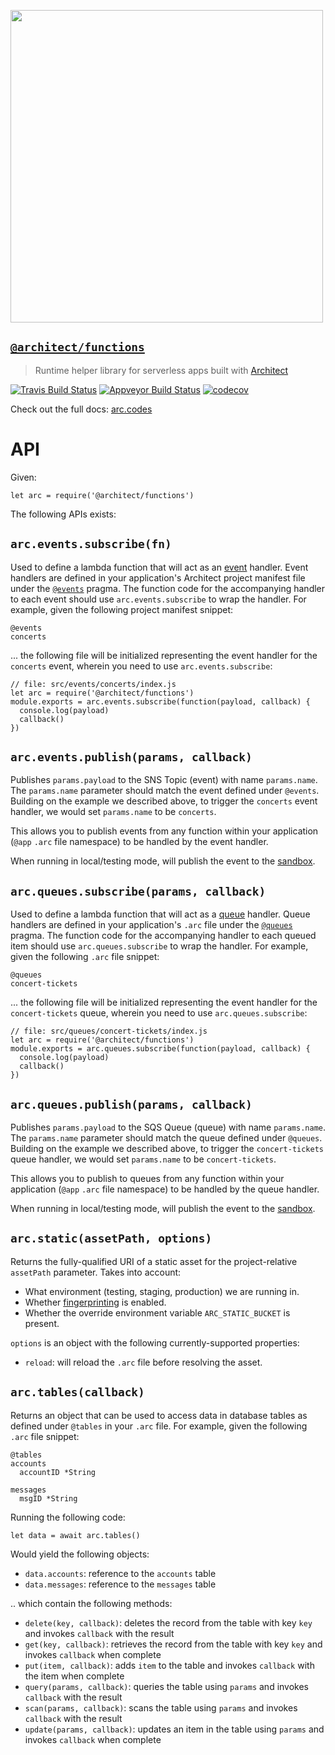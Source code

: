 [<img src="https://s3-us-west-2.amazonaws.com/arc.codes/architect-logo-500b@2x.png" width=500>](https://www.npmjs.com/package/@architect/functions)

## [`@architect/functions`](https://www.npmjs.com/package/@architect/functions)

> Runtime helper library for serverless apps built with [Architect][npm]

[![Travis Build Status](https://travis-ci.com/architect/functions.svg?branch=master)](https://travis-ci.com/architect/functions) [![Appveyor Build Status](https://ci.appveyor.com/api/projects/status/k1ct9sv8xv9pbgg2/branch/master?svg=true)](https://ci.appveyor.com/project/ArchitectCI/functions/branch/master) [![codecov](https://codecov.io/gh/architect/functions/branch/master/graph/badge.svg)](https://codecov.io/gh/architect/functions)

Check out the full docs: [arc.codes](https://arc.codes)


# API

Given:
```
let arc = require('@architect/functions')
```

The following APIs exists:


## `arc.events.subscribe(fn)`

Used to define a lambda function that will act as an [event][events] handler. Event handlers are defined in your application's Architect project manifest file under the [`@events`][events] pragma. The function code for the accompanying handler to each event should use `arc.events.subscribe` to wrap the handler. For example, given the following project manifest snippet:

```
@events
concerts
```

... the following file will be initialized representing the event handler for the `concerts` event, wherein you need to use `arc.events.subscribe`:

```
// file: src/events/concerts/index.js
let arc = require('@architect/functions')
module.exports = arc.events.subscribe(function(payload, callback) {
  console.log(payload)
  callback()
})
```


## `arc.events.publish(params, callback)`

Publishes `params.payload` to the SNS Topic (event) with name `params.name`. The `params.name` parameter should match the event defined under `@events`. Building on the example we described above, to trigger the `concerts` event handler, we would set `params.name` to be `concerts`.

This allows you to publish events from any function within your application (`@app` `.arc` file namespace) to be handled by the event handler.

When running in local/testing mode, will publish the event to the [sandbox][sandbox].


## `arc.queues.subscribe(params, callback)`

Used to define a lambda function that will act as a [queue][queues] handler. Queue handlers are defined in your application's `.arc` file under the [`@queues`][queues] pragma. The function code for the accompanying handler to each queued item should use `arc.queues.subscribe` to wrap the handler. For example, given the following `.arc` file snippet:

```
@queues
concert-tickets
```

... the following file will be initialized representing the event handler for the `concert-tickets` queue, wherein you need to use `arc.queues.subscribe`:

```
// file: src/queues/concert-tickets/index.js
let arc = require('@architect/functions')
module.exports = arc.queues.subscribe(function(payload, callback) {
  console.log(payload)
  callback()
})
```


## `arc.queues.publish(params, callback)`

Publishes `params.payload` to the SQS Queue (queue) with name `params.name`. The `params.name` parameter should match the queue defined under `@queues`. Building on the example we described above, to trigger the `concert-tickets` queue handler, we would set `params.name` to be `concert-tickets`.

This allows you to publish to queues from any function within your application (`@app` `.arc` file namespace) to be handled by the queue handler.

When running in local/testing mode, will publish the event to the [sandbox][sandbox].


## `arc.static(assetPath, options)`

Returns the fully-qualified URI of a static asset for the project-relative `assetPath` parameter. Takes into account:

- What environment (testing, staging, production) we are running in.
- Whether [fingerprinting][static] is enabled.
- Whether the override environment variable `ARC_STATIC_BUCKET` is present.

`options` is an object with the following currently-supported properties:

- `reload`: will reload the `.arc` file before resolving the asset.


## `arc.tables(callback)`

Returns an object that can be used to access data in database tables as defined under `@tables` in your `.arc` file. For example, given the following `.arc` file snippet:

```
@tables
accounts
  accountID *String

messages
  msgID *String
```

Running the following code:

```
let data = await arc.tables()
```

Would yield the following objects:

- `data.accounts`: reference to the `accounts` table
- `data.messages`: reference to the `messages` table

.. which contain the following methods:

- `delete(key, callback)`: deletes the record from the table with key `key` and invokes `callback` with the result
- `get(key, callback)`: retrieves the record from the table with key `key` and invokes `callback` when complete
- `put(item, callback)`: adds `item` to the table and invokes `callback` with the item when complete
- `query(params, callback)`: queries the table using `params` and invokes `callback` with the result
- `scan(params, callback)`: scans the table using `params` and invokes `callback` with the result
- `update(params, callback)`: updates an item in the table using `params` and invokes `callback` when complete

[npm]: https://www.npmjs.com/package/@architect/functions
[sandbox]: https://www.npmjs.com/package/@architect/sandbox
[events]: https://arc.codes/reference/events
[queues]: https://arc.codes/reference/queues
[static]: https://arc.codes/guides/static-assets
